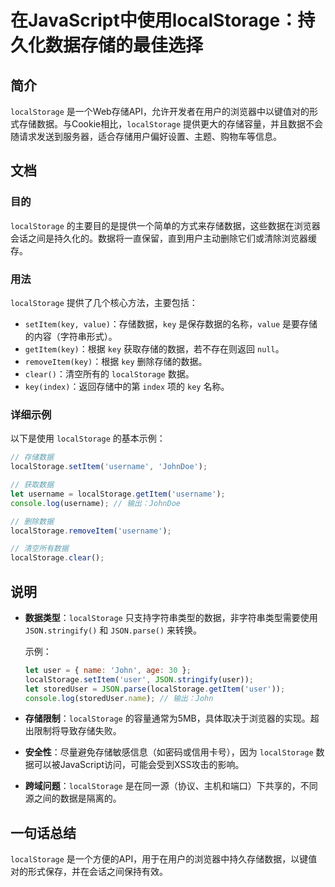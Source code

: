 <!--
Meta Description: # 在JavaScript中使用localStorage：持久化数据存储的最佳选择 ## 简介 `localStorage` 是一个Web存储API，允许开发者在用户的浏览器中以键值对的形式存储数据。与Cookie相比，`localStorage` 提供更大的存储容量，并且数据不会随请求发送到服务器...
Meta Keywords: localstorage, key, username, json, user
-->

# 在JavaScript中使用localStorage：持久化数据存储的最佳选择

## 简介
`localStorage` 是一个Web存储API，允许开发者在用户的浏览器中以键值对的形式存储数据。与Cookie相比，`localStorage` 提供更大的存储容量，并且数据不会随请求发送到服务器，适合存储用户偏好设置、主题、购物车等信息。

## 文档
### 目的
`localStorage` 的主要目的是提供一个简单的方式来存储数据，这些数据在浏览器会话之间是持久化的。数据将一直保留，直到用户主动删除它们或清除浏览器缓存。

### 用法
`localStorage` 提供了几个核心方法，主要包括：

- `setItem(key, value)`：存储数据，`key` 是保存数据的名称，`value` 是要存储的内容（字符串形式）。
- `getItem(key)`：根据 `key` 获取存储的数据，若不存在则返回 `null`。
- `removeItem(key)`：根据 `key` 删除存储的数据。
- `clear()`：清空所有的 `localStorage` 数据。
- `key(index)`：返回存储中的第 `index` 项的 `key` 名称。

### 详细示例
以下是使用 `localStorage` 的基本示例：

```javascript
// 存储数据
localStorage.setItem('username', 'JohnDoe');

// 获取数据
let username = localStorage.getItem('username');
console.log(username); // 输出：JohnDoe

// 删除数据
localStorage.removeItem('username');

// 清空所有数据
localStorage.clear();
```

## 说明
- **数据类型**：`localStorage` 只支持字符串类型的数据，非字符串类型需要使用 `JSON.stringify()` 和 `JSON.parse()` 来转换。
  
  示例：
  ```javascript
  let user = { name: 'John', age: 30 };
  localStorage.setItem('user', JSON.stringify(user));
  let storedUser = JSON.parse(localStorage.getItem('user'));
  console.log(storedUser.name); // 输出：John
  ```

- **存储限制**：`localStorage` 的容量通常为5MB，具体取决于浏览器的实现。超出限制将导致存储失败。
  
- **安全性**：尽量避免存储敏感信息（如密码或信用卡号），因为 `localStorage` 数据可以被JavaScript访问，可能会受到XSS攻击的影响。

- **跨域问题**：`localStorage` 是在同一源（协议、主机和端口）下共享的，不同源之间的数据是隔离的。

## 一句话总结
`localStorage` 是一个方便的API，用于在用户的浏览器中持久存储数据，以键值对的形式保存，并在会话之间保持有效。